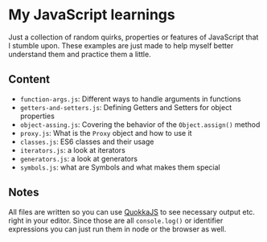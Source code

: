 # My JavaScript learnings

Just a collection of random quirks, properties or features of JavaScript that I stumble upon. These examples are just made to help myself better understand them and practice them a little.

## Content

- `function-args.js`: Different ways to handle arguments in functions
- `getters-and-setters.js`: Defining Getters and Setters for object properties
- `object-assing.js`: Covering the behavior of the `Object.assign()` method
- `proxy.js`: What is the `Proxy` object and how to use it
- `classes.js`: ES6 classes and their usage
- `iterators.js`: a look at iterators
- `generators.js`: a look at generators
- `symbols.js`: what are Symbols and what makes them special

## Notes

All files are written so you can use [QuokkaJS](https://quokkajs.com/) to see necessary output etc. right in your editor. Since those are all `console.log()` or identifier expressions you can just run them in node or the browser as well.
